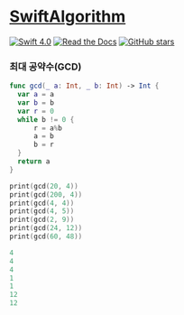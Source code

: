 # [SwiftAlgorithm](https://github.com/pikachu987/SwiftAlgorithm "SwiftAlgorithm")

[![Swift 4.0](https://img.shields.io/badge/Swift-4.0-orange.svg?style=flat)](https://developer.apple.com/swift/)
[![Read the Docs](https://img.shields.io/readthedocs/pip.svg)](https://github.com/pikachu987/SwiftAlgorithm)
[![GitHub stars](https://img.shields.io/github/stars/badges/shields.svg?style=social&label=Stars)](https://github.com/pikachu987/SwiftAlgorithm/stargazers)

### 최대 공약수(GCD)

```swift
func gcd(_ a: Int, _ b: Int) -> Int {
  var a = a
  var b = b
  var r = 0
  while b != 0 {
      r = a%b
      a = b
      b = r
  }
  return a
}

print(gcd(20, 4))
print(gcd(200, 4))
print(gcd(4, 4))
print(gcd(4, 5))
print(gcd(2, 9))
print(gcd(24, 12))
print(gcd(60, 48))
```
```swift
4
4
4
1
1
12
12
```

